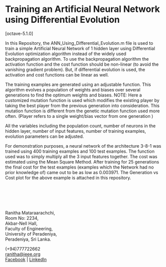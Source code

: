 # Training an Artificial Neural Network using Differential Evolution

[octave-5.1.0]

In this Repository, the ANN_Using_Differential_Evolution.m file is used to train a simple Artificial Neural Network of 1 hidden layer using Differential Evolution optimization algorithm instead of the widely used backpropagation algorithm. To use the backpropagation algorithm the activation function and the cost function should be non-linear (to avoid the vanishing gradient problem). But, if differential evolution is used, the activation and cost functions can be linear as well. 

The training examples are generated using an adjustable function.
This algorithm evolves a population of weights and biases over several generations to find the optimum weights and biases.
NOTE:
Here a customized mutation function is used which modifies the existing player by
taking the best player from the previous generation into consideration. This
mutation function is different from the genetic mutation function used more often. (Player refers to a single weight/bias vector from one generation )


All the variables including the population count, number of neurons in the hidden layer, number of input features, number of training examples, evolution parameters can be adjusted. 

For demonstration purposes, a neural network of the architecture 3-8-1 was trained using 400 training examples and 100 test examples. The function used was to simply multiply all the 3 input features together. The cost was estimated using the Mean Square Method. After training for 25 generations the final cost for the test examples (examples which the Network had no prior knowledge of) came out to be as low as  0.003971. The Generation vs Cost plot for the above example is attached in this repository. 



<br/>
<br/>
<br/>
<br/>

Ranitha Mataraarachchi, <br/>
Room No: 2234, <br/>
Akbar-Nell Hall, <br/>
Faculty of Engineering, <br/>
University of Peradeniya, <br/>
Peradeniya, Sri Lanka.

(+94)777722662 </br>
ranitha@ieee.org <br/>
[Facebook](https://www.facebook.com/1994ranitha) | [LinkedIn](https://www.linkedin.com/in/ranitha/)
